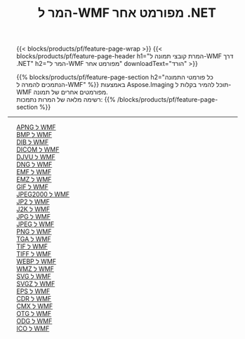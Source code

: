 ﻿---
title: המר ל-WMF מפורמט אחר .NET 
weight: 3920
url: /he/net/conversion/to/wmf 
lang: he
langdirlevel: 2
locales: zh-hans,ja,it,ru,de,es,fr,nl,id,lt,pl,pt,vi,tr,ko,zh-hant,ar,hi,th,sv,cs,uk,he
description: באמצעות Aspose.Imaging תוכל להמיר בקלות ל-WMF מפורמט אחר
---

{{< blocks/products/pf/feature-page-wrap >}}
{{< blocks/products/pf/feature-page-header h1="המרת קובצי תמונה ל-WMF דרך .NET" h2="המר ל-WMF מפורמט אחר" downloadText="הורד" >}}


{{% blocks/products/pf/feature-page-section  h2="כל פורמטי התמונה הנתמכים להמרה ל-WMF" %}}
באמצעות Aspose.Imaging תוכל להמיר בקלות ל-WMF מפורמטים אחרים של תמונה.
<br/>
רשימה מלאה של המרות נתמכות:
{{% /blocks/products/pf/feature-page-section %}}
<div class="container-fluid productfamilypage bg-gray">
    <div class="convertypes bg-gray agp-content section">
        <div class="container">
		<hr style="margin-left:-20px;"/>
		<div class="row other-converters">
		    <div class='col-md-2 other-converter remove-lp remove-rp'><a href="/imaging/he/net/conversion/apng-to-wmf" >APNG ל WMF</a></div>
<div class='col-md-2 other-converter remove-lp remove-rp'><a href="/imaging/he/net/conversion/bmp-to-wmf" >BMP ל WMF</a></div>
<div class='col-md-2 other-converter remove-lp remove-rp'><a href="/imaging/he/net/conversion/dib-to-wmf" >DIB ל WMF</a></div>
<div class='col-md-2 other-converter remove-lp remove-rp'><a href="/imaging/he/net/conversion/dicom-to-wmf" >DICOM ל WMF</a></div>
<div class='col-md-2 other-converter remove-lp remove-rp'><a href="/imaging/he/net/conversion/djvu-to-wmf" >DJVU ל WMF</a></div>
<div class='col-md-2 other-converter remove-lp remove-rp'><a href="/imaging/he/net/conversion/dng-to-wmf" >DNG ל WMF</a></div>
<div class='col-md-2 other-converter remove-lp remove-rp'><a href="/imaging/he/net/conversion/emf-to-wmf" >EMF ל WMF</a></div>
<div class='col-md-2 other-converter remove-lp remove-rp'><a href="/imaging/he/net/conversion/emz-to-wmf" >EMZ ל WMF</a></div>
<div class='col-md-2 other-converter remove-lp remove-rp'><a href="/imaging/he/net/conversion/gif-to-wmf" >GIF ל WMF</a></div>
<div class='col-md-2 other-converter remove-lp remove-rp'><a href="/imaging/he/net/conversion/jpeg2000-to-wmf" >JPEG2000 ל WMF</a></div>
<div class='col-md-2 other-converter remove-lp remove-rp'><a href="/imaging/he/net/conversion/jp2-to-wmf" >JP2 ל WMF</a></div>
<div class='col-md-2 other-converter remove-lp remove-rp'><a href="/imaging/he/net/conversion/j2k-to-wmf" >J2K ל WMF</a></div>
<div class='col-md-2 other-converter remove-lp remove-rp'><a href="/imaging/he/net/conversion/jpg-to-wmf" >JPG ל WMF</a></div>
<div class='col-md-2 other-converter remove-lp remove-rp'><a href="/imaging/he/net/conversion/jpeg-to-wmf" >JPEG ל WMF</a></div>
<div class='col-md-2 other-converter remove-lp remove-rp'><a href="/imaging/he/net/conversion/png-to-wmf" >PNG ל WMF</a></div>
<div class='col-md-2 other-converter remove-lp remove-rp'><a href="/imaging/he/net/conversion/tga-to-wmf" >TGA ל WMF</a></div>
<div class='col-md-2 other-converter remove-lp remove-rp'><a href="/imaging/he/net/conversion/tif-to-wmf" >TIF ל WMF</a></div>
<div class='col-md-2 other-converter remove-lp remove-rp'><a href="/imaging/he/net/conversion/tiff-to-wmf" >TIFF ל WMF</a></div>
<div class='col-md-2 other-converter remove-lp remove-rp'><a href="/imaging/he/net/conversion/webp-to-wmf" >WEBP ל WMF</a></div>
<div class='col-md-2 other-converter remove-lp remove-rp'><a href="/imaging/he/net/conversion/wmz-to-wmf" >WMZ ל WMF</a></div>
<div class='col-md-2 other-converter remove-lp remove-rp'><a href="/imaging/he/net/conversion/svg-to-wmf" >SVG ל WMF</a></div>
<div class='col-md-2 other-converter remove-lp remove-rp'><a href="/imaging/he/net/conversion/svgz-to-wmf" >SVGZ ל WMF</a></div>
<div class='col-md-2 other-converter remove-lp remove-rp'><a href="/imaging/he/net/conversion/eps-to-wmf" >EPS ל WMF</a></div>
<div class='col-md-2 other-converter remove-lp remove-rp'><a href="/imaging/he/net/conversion/cdr-to-wmf" >CDR ל WMF</a></div>
<div class='col-md-2 other-converter remove-lp remove-rp'><a href="/imaging/he/net/conversion/cmx-to-wmf" >CMX ל WMF</a></div>
<div class='col-md-2 other-converter remove-lp remove-rp'><a href="/imaging/he/net/conversion/otg-to-wmf" >OTG ל WMF</a></div>
<div class='col-md-2 other-converter remove-lp remove-rp'><a href="/imaging/he/net/conversion/odg-to-wmf" >ODG ל WMF</a></div>
<div class='col-md-2 other-converter remove-lp remove-rp'><a href="/imaging/he/net/conversion/ico-to-wmf" >ICO ל WMF</a></div>
                </div>
        </div>
    </div>
</div>
<br/>

